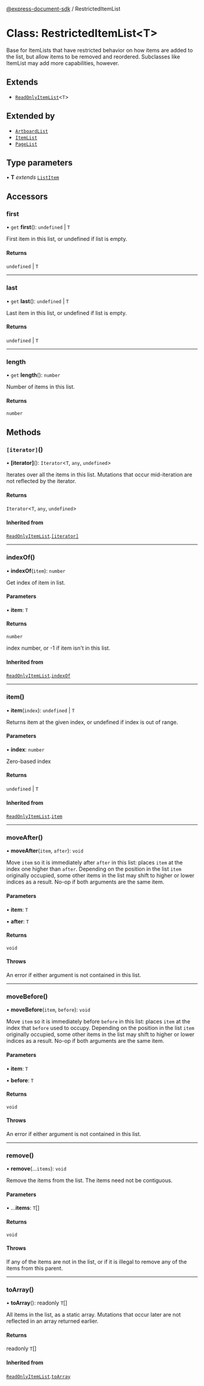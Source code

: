 [@express-document-sdk](../overview.md) / RestrictedItemList

# Class: RestrictedItemList<T\>

Base for ItemLists that have restricted behavior on how items are added to the list,
but allow items to be removed and reordered. Subclasses like ItemList may add more
capabilities, however.

## Extends

-   [`ReadOnlyItemList`](ReadOnlyItemList.md)<`T`\>

## Extended by

-   [`ArtboardList`](ArtboardList.md)
-   [`ItemList`](ItemList.md)
-   [`PageList`](PageList.md)

## Type parameters

• **T** _extends_ [`ListItem`](../interfaces/ListItem.md)

## Accessors

### first

• `get` **first**(): `undefined` \| `T`

First item in this list, or undefined if list is empty.

#### Returns

`undefined` \| `T`

---

### last

• `get` **last**(): `undefined` \| `T`

Last item in this list, or undefined if list is empty.

#### Returns

`undefined` \| `T`

---

### length

• `get` **length**(): `number`

Number of items in this list.

#### Returns

`number`

## Methods

### `[iterator]`()

• **\[iterator\]**(): `Iterator`<`T`, `any`, `undefined`\>

Iterates over all the items in this list. Mutations that occur mid-iteration are not reflected by the iterator.

#### Returns

`Iterator`<`T`, `any`, `undefined`\>

#### Inherited from

[`ReadOnlyItemList`](ReadOnlyItemList.md).[`[iterator]`](ReadOnlyItemList.md#iterator)

---

### indexOf()

• **indexOf**(`item`): `number`

Get index of item in list.

#### Parameters

• **item**: `T`

#### Returns

`number`

index number, or -1 if item isn't in this list.

#### Inherited from

[`ReadOnlyItemList`](ReadOnlyItemList.md).[`indexOf`](ReadOnlyItemList.md#indexof)

---

### item()

• **item**(`index`): `undefined` \| `T`

Returns item at the given index, or undefined if index is out of range.

#### Parameters

• **index**: `number`

Zero-based index

#### Returns

`undefined` \| `T`

#### Inherited from

[`ReadOnlyItemList`](ReadOnlyItemList.md).[`item`](ReadOnlyItemList.md#item)

---

### moveAfter()

• **moveAfter**(`item`, `after`): `void`

Move `item` so it is immediately after `after` in this list: places `item` at the index one higher than `after`.
Depending on the position in the list `item` originally occupied, some other items in the list may shift to higher
or lower indices as a result. No-op if both arguments are the same item.

#### Parameters

• **item**: `T`

• **after**: `T`

#### Returns

`void`

#### Throws

An error if either argument is not contained in this list.

---

### moveBefore()

• **moveBefore**(`item`, `before`): `void`

Move `item` so it is immediately before `before` in this list: places `item` at the index that `before` used
to occupy. Depending on the position in the list `item` originally occupied, some other items in the list may
shift to higher or lower indices as a result. No-op if both arguments are the same item.

#### Parameters

• **item**: `T`

• **before**: `T`

#### Returns

`void`

#### Throws

An error if either argument is not contained in this list.

---

### remove()

• **remove**(...`items`): `void`

Remove the items from the list. The items need not be contiguous.

#### Parameters

• ...**items**: `T`[]

#### Returns

`void`

#### Throws

If any of the items are not in the list, or if it is illegal to remove any of the items from this parent.

---

### toArray()

• **toArray**(): readonly `T`[]

All items in the list, as a static array. Mutations that occur later are not reflected in an array returned earlier.

#### Returns

readonly `T`[]

#### Inherited from

[`ReadOnlyItemList`](ReadOnlyItemList.md).[`toArray`](ReadOnlyItemList.md#toarray)
